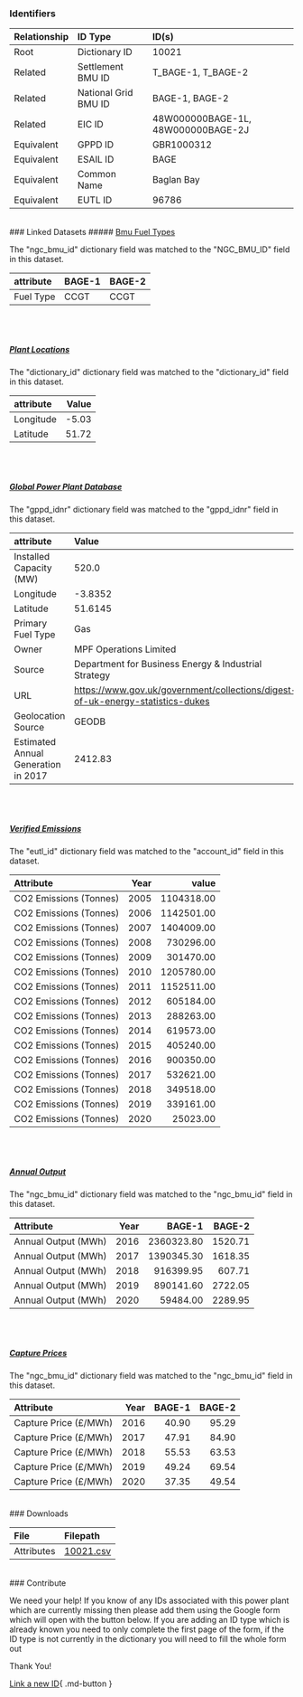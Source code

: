 ### Identifiers

| Relationship   | ID Type              | ID(s)                              |
|:---------------|:---------------------|:-----------------------------------|
| Root           | Dictionary ID        | 10021                              |
| Related        | Settlement BMU ID    | T_BAGE-1, T_BAGE-2                 |
| Related        | National Grid BMU ID | BAGE-1, BAGE-2                     |
| Related        | EIC ID               | 48W000000BAGE-1L, 48W000000BAGE-2J |
| Equivalent     | GPPD ID              | GBR1000312                         |
| Equivalent     | ESAIL ID             | BAGE                               |
| Equivalent     | Common Name          | Baglan Bay                         |
| Equivalent     | EUTL ID              | 96786                              |

<br>
### Linked Datasets
##### <a href="https://osuked.github.io/Power-Station-Dictionary/datasets/bmu-fuel-types">Bmu Fuel Types</a>



The "ngc_bmu_id" dictionary field was matched to the "NGC_BMU_ID" field in this dataset.

| attribute   | BAGE-1   | BAGE-2   |
|:------------|:---------|:---------|
| Fuel Type   | CCGT     | CCGT     |

<br><br>
##### <a href="https://osuked.github.io/Power-Station-Dictionary/datasets/plant-locations">Plant Locations</a>



The "dictionary_id" dictionary field was matched to the "dictionary_id" field in this dataset.

| attribute   |   Value |
|:------------|--------:|
| Longitude   |   -5.03 |
| Latitude    |   51.72 |

<br><br>
##### <a href="https://osuked.github.io/Power-Station-Dictionary/datasets/global-power-plant-database">Global Power Plant Database</a>



The "gppd_idnr" dictionary field was matched to the "gppd_idnr" field in this dataset.

| attribute                           | Value                                                                          |
|:------------------------------------|:-------------------------------------------------------------------------------|
| Installed Capacity (MW)             | 520.0                                                                          |
| Longitude                           | -3.8352                                                                        |
| Latitude                            | 51.6145                                                                        |
| Primary Fuel Type                   | Gas                                                                            |
| Owner                               | MPF Operations Limited                                                         |
| Source                              | Department for Business Energy & Industrial Strategy                           |
| URL                                 | https://www.gov.uk/government/collections/digest-of-uk-energy-statistics-dukes |
| Geolocation Source                  | GEODB                                                                          |
| Estimated Annual Generation in 2017 | 2412.83                                                                        |

<br><br>
##### <a href="https://osuked.github.io/Power-Station-Dictionary/datasets/verified-emissions">Verified Emissions</a>



The "eutl_id" dictionary field was matched to the "account_id" field in this dataset.

| Attribute              |   Year |      value |
|:-----------------------|-------:|-----------:|
| CO2 Emissions (Tonnes) |   2005 | 1104318.00 |
| CO2 Emissions (Tonnes) |   2006 | 1142501.00 |
| CO2 Emissions (Tonnes) |   2007 | 1404009.00 |
| CO2 Emissions (Tonnes) |   2008 |  730296.00 |
| CO2 Emissions (Tonnes) |   2009 |  301470.00 |
| CO2 Emissions (Tonnes) |   2010 | 1205780.00 |
| CO2 Emissions (Tonnes) |   2011 | 1152511.00 |
| CO2 Emissions (Tonnes) |   2012 |  605184.00 |
| CO2 Emissions (Tonnes) |   2013 |  288263.00 |
| CO2 Emissions (Tonnes) |   2014 |  619573.00 |
| CO2 Emissions (Tonnes) |   2015 |  405240.00 |
| CO2 Emissions (Tonnes) |   2016 |  900350.00 |
| CO2 Emissions (Tonnes) |   2017 |  532621.00 |
| CO2 Emissions (Tonnes) |   2018 |  349518.00 |
| CO2 Emissions (Tonnes) |   2019 |  339161.00 |
| CO2 Emissions (Tonnes) |   2020 |   25023.00 |

<br><br>
##### <a href="https://osuked.github.io/Power-Station-Dictionary/datasets/annual-output">Annual Output</a>



The "ngc_bmu_id" dictionary field was matched to the "ngc_bmu_id" field in this dataset.

| Attribute           |   Year |     BAGE-1 |   BAGE-2 |
|:--------------------|-------:|-----------:|---------:|
| Annual Output (MWh) |   2016 | 2360323.80 |  1520.71 |
| Annual Output (MWh) |   2017 | 1390345.30 |  1618.35 |
| Annual Output (MWh) |   2018 |  916399.95 |   607.71 |
| Annual Output (MWh) |   2019 |  890141.60 |  2722.05 |
| Annual Output (MWh) |   2020 |   59484.00 |  2289.95 |

<br><br>
##### <a href="https://osuked.github.io/Power-Station-Dictionary/datasets/capture-prices">Capture Prices</a>



The "ngc_bmu_id" dictionary field was matched to the "ngc_bmu_id" field in this dataset.

| Attribute             |   Year |   BAGE-1 |   BAGE-2 |
|:----------------------|-------:|---------:|---------:|
| Capture Price (£/MWh) |   2016 |    40.90 |    95.29 |
| Capture Price (£/MWh) |   2017 |    47.91 |    84.90 |
| Capture Price (£/MWh) |   2018 |    55.53 |    63.53 |
| Capture Price (£/MWh) |   2019 |    49.24 |    69.54 |
| Capture Price (£/MWh) |   2020 |    37.35 |    49.54 |


<br>
### Downloads


| File       | Filepath                                                                              |
|:-----------|:--------------------------------------------------------------------------------------|
| Attributes | [10021.csv](https://osuked.github.io/Power-Station-Dictionary/object_attrs/10021.csv) |


<br>
### Contribute

We need your help! If you know of any IDs associated with this power plant which are currently missing then please add them using the Google form which will open with the button below. If you are adding an ID type which is already known you need to only complete the first page of the form, if the ID type is not currently in the dictionary you will need to fill the whole form out

Thank You!

[Link a new ID](https://docs.google.com/forms/d/e/1FAIpQLSc5jRsQ7NgiLLXbwo9PUdwTQyuqbRwThltG56-o6NVSe7E_nw/viewform?usp=pp_url&entry.251912331=10021){ .md-button }